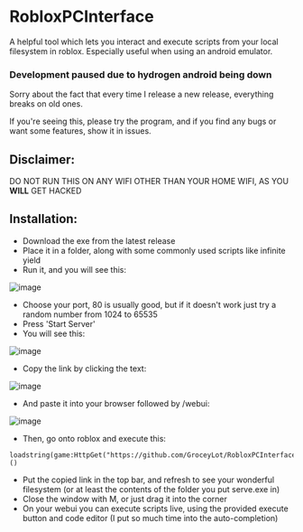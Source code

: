 # RobloxPCInterface

A helpful tool which lets you interact and execute scripts from your local filesystem in roblox. Especially useful when using an android emulator.

### Development paused due to hydrogen android being down

Sorry about the fact that every time I release a new release, everything breaks on old ones.

If you're seeing this, please try the program, and if you find any bugs or want some features, show it in issues.

## Disclaimer:
DO NOT RUN THIS ON ANY WIFI OTHER THAN YOUR HOME WIFI, AS YOU **WILL** GET HACKED

## Installation:
- Download the exe from the latest release
- Place it in a folder, along with some commonly used scripts like infinite yield
- Run it, and you will see this:

![image](https://github.com/GroceyLot/RobloxPCInterface/assets/108685271/29a5c83b-23f0-41fc-83f3-34ccd52f240d)
- Choose your port, 80 is usually good, but if it doesn't work just try a random number from 1024 to 65535
- Press 'Start Server'
- You will see this:

![image](https://github.com/GroceyLot/RobloxPCInterface/assets/108685271/405e8afc-06da-442d-9dbd-0b777506adb7)
- Copy the link by clicking the text:

![image](https://github.com/GroceyLot/RobloxPCInterface/assets/108685271/252d6919-c76a-4753-8155-07a40fe813d6)
- And paste it into your browser followed by /webui:

![image](https://github.com/GroceyLot/RobloxPCInterface/assets/108685271/aa488e18-f031-460b-b278-924b8c6064f4)
- Then, go onto roblox and execute this:
```
loadstring(game:HttpGet("https://github.com/GroceyLot/RobloxPCInterface/raw/Things/interface.lua"))()
```
- Put the copied link in the top bar, and refresh to see your wonderful filesystem (or at least the contents of the folder you put serve.exe in)
- Close the window with M, or just drag it into the corner
- On your webui you can execute scripts live, using the provided execute button and code editor (I put so much time into the auto-completion)

